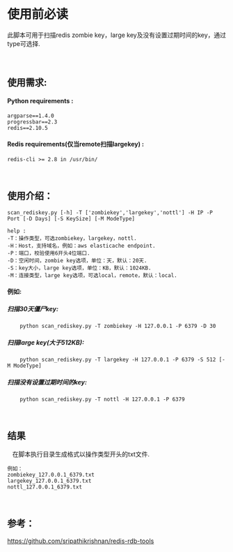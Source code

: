 使用前必读
===========
此脚本可用于扫描redis zombie key，large key及没有设置过期时间的key，通过type可选择.
<br/> 
<br/> 
<br/> 

## 使用需求:
#### Python requirements : 
    argparse==1.4.0
    progressbar==2.3
    redis==2.10.5
#### Redis requirements(仅当remote扫描largekey) :
    redis-cli >= 2.8 in /usr/bin/
<br/> 

## 使用介绍：
    scan_rediskey.py [-h] -T ['zombiekey','largekey','nottl'] -H IP -P Port [-D Days] [-S KeySize] [-M ModeType]
    
    help :
    -T：操作类型，可选zombiekey，largekey，nottl.
    -H：Host，支持域名，例如：aws elasticache endpoint.
    -P：端口，校验使用6开头4位端口.
    -D：空闲时间，zombie key选项，单位：天，默认：20天.
    -S：key大小，large key选项，单位：KB，默认：1024KB.
    -M：连接类型，large key选项，可选local，remote，默认：local.
#### 例如:
##### 扫描30天僵尸key:
```
    python scan_rediskey.py -T zombiekey -H 127.0.0.1 -P 6379 -D 30
```
##### 扫描large key(大于512KB):
```
    python scan_rediskey.py -T largekey -H 127.0.0.1 -P 6379 -S 512 [-M ModeType]
```
##### 扫描没有设置过期时间的key:
```
    python scan_rediskey.py -T nottl -H 127.0.0.1 -P 6379
```
<br/> 

## 结果
    在脚本执行目录生成格式以操作类型开头的txt文件.
    
    例如：
    zombiekey_127.0.0.1_6379.txt
    largekey_127.0.0.1_6379.txt
    nottl_127.0.0.1_6379.txt
<br/> 

## 参考：
  https://github.com/sripathikrishnan/redis-rdb-tools
